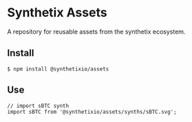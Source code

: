 # Synthetix Assets

A repository for reusable assets from the synthetix ecosystem.

## Install

```
$ npm install @synthetixio/assets
```

## Use

```
// import sBTC synth
import sBTC from '@synthetixio/assets/synths/sBTC.svg';
```
